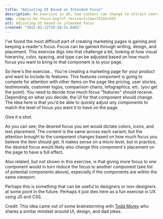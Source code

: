 ```yaml
---
title: "Adjusting UI Based on Intended Focus"
description: An exercise in UX, how content can change to attract users
img: /img/ui-by-focus.png?nf_resize=fit&w=751&h=563
alt: Adjusting UI based on intended focus
created: "2021-01-12T10:58:51.640Z"
---
```

I've found the most difficult part of creating marketing pages is gaining and keeping a reader's focus. Focus can be gained through writing, design, and placement. This exercise digs into that challenge a bit, looking at how visual hierarchy, color, spacing, and type can be adjusted based on how much focus you want to bring to that component is to your page.

So here's the exercise... You're creating a marketing page for your product and want to include its features. This features component is going to compete for attention with other items on the page like pricing, user stories, testimonials, customer logos, comparison charts, infographics, etc. (you get the point). You need to decide how much focus "features" should receive. Depending on what you decide, the UI for that component should change. The idea here is that you'd be able to quickly adjust any components to match the level of focus you want it to have on the page.

Give it a shot.

<by-focus></by-focus>

As you can see, the desired focus you set would dictate colors, icons, and text placement. The content is the same across each variant, but the attention brought to the component changes based on how much focus you believe the item should get. It makes sense on a micro level, but in practice, the desired focus would likely also change this component's placement on the page to have a full effect.

Also related, but not shown in this exercise, is that giving more focus to one component would in turn reduce the focus to another component (see list of potential components above), especially if the components are within the same viewport.

Perhaps this is something that can be useful to designers or non-designers at some point in the future. Perhaps it just dies here as a fun exercise in UX using JS and CSS.

Credit: This idea came out of some brainstorming with [Todd Morey](https://twitter.com/toddmorey) who shares a similar mindset around UI, design, and dad jokes.
